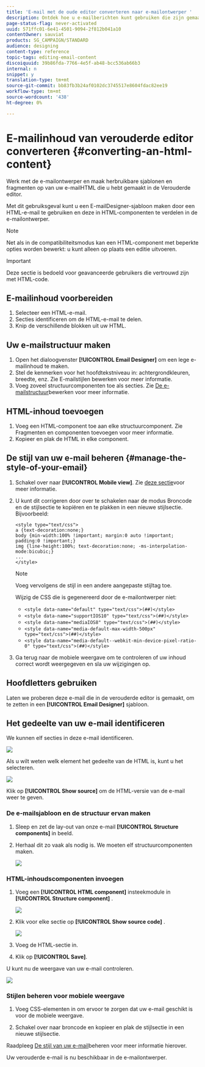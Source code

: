 ```yaml
---
title: 'E-mail met de oude editor converteren naar e-mailontwerper '
description: Ontdek hoe u e-mailberichten kunt gebruiken die zijn gemaakt in de E-mail van de Oudere Editor naar de e-mailontwerper.
page-status-flag: never-activated
uuid: 571ffc01-6e41-4501-9094-2f812b041a10
contentOwner: sauviat
products: SG_CAMPAIGN/STANDARD
audience: designing
content-type: reference
topic-tags: editing-email-content
discoiquuid: 39b86fda-7766-4e5f-ab48-bcc536ab66b3
internal: n
snippet: y
translation-type: tm+mt
source-git-commit: bb83fb3b24af0102dc3745517e8604fdac82ee19
workflow-type: tm+mt
source-wordcount: '438'
ht-degree: 0%

---
```



# E-mailinhoud van verouderde editor converteren {#converting-an-html-content}

Werk met de e-mailontwerper en maak herbruikbare sjablonen en fragmenten op van uw e-mailHTML die u hebt gemaakt in de Verouderde editor.

Met dit gebruiksgeval kunt u een E-mailDesigner-sjabloon maken door een HTML-e-mail te gebruiken en deze in HTML-componenten te verdelen in de e-mailontwerper.

>[!NOTE]
>
>Net als in de compatibiliteitsmodus kan een HTML-component met beperkte opties worden bewerkt: u kunt alleen op plaats een editie uitvoeren.

>[!IMPORTANT]
>
>Deze sectie is bedoeld voor geavanceerde gebruikers die vertrouwd zijn met HTML-code.

## E-mailinhoud voorbereiden

1. Selecteer een HTML-e-mail.
1. Secties identificeren om de HTML-e-mail te delen.
1. Knip de verschillende blokken uit uw HTML.

## Uw e-mailstructuur maken

1. Open het dialoogvenster **[!UICONTROL Email Designer]** om een lege e-mailinhoud te maken.
1. Stel de kenmerken voor het hoofdtekstniveau in: achtergrondkleuren, breedte, enz. Zie E-mailstijlen [](../../designing/using/styles.md)bewerken voor meer informatie.
1. Voeg zoveel structuurcomponenten toe als secties. Zie [De e-mailstructuur](../../designing/using/designing-from-scratch.md#defining-the-email-structure)bewerken voor meer informatie.

## HTML-inhoud toevoegen

1. Voeg een HTML-component toe aan elke structuurcomponent. Zie Fragmenten en componenten [](../../designing/using/designing-from-scratch.md#defining-the-email-structure)toevoegen voor meer informatie.
1. Kopieer en plak de HTML in elke component.

## De stijl van uw e-mail beheren {#manage-the-style-of-your-email}

1. Schakel over naar **[!UICONTROL Mobile view]**. Zie [deze sectie](../../designing/using/plain-text-html-modes.md#switching-to-mobile-view)voor meer informatie.

1. U kunt dit corrigeren door over te schakelen naar de modus Broncode en de stijlsectie te kopiëren en te plakken in een nieuwe stijlsectie. Bijvoorbeeld:

   ```
   <style type="text/css">
   a {text-decoration:none;}
   body {min-width:100% !important; margin:0 auto !important; padding:0 !important;}
   img {line-height:100%; text-decoration:none; -ms-interpolation-mode:bicubic;}
   ...
   </style>
   ```

   >[!NOTE]
   >
   >Voeg vervolgens de stijl in een andere aangepaste stijltag toe.
   >
   >Wijzig de CSS die is gegenereerd door de e-mailontwerper niet:
   >
   >* `<style data-name="default" type="text/css">(##)</style>`
   >* `<style data-name="supportIOS10" type="text/css">(##)</style>`
   >* `<style data-name="mediaIOS8" type="text/css">(##)</style>`
   >* `<style data-name="media-default-max-width-500px" type="text/css">(##)</style>`
   >* `<style data-name="media-default--webkit-min-device-pixel-ratio-0" type="text/css">(##)</style>`


1. Ga terug naar de mobiele weergave om te controleren of uw inhoud correct wordt weergegeven en sla uw wijzigingen op.

## Hoofdletters gebruiken

Laten we proberen deze e-mail die in de verouderde editor is gemaakt, om te zetten in een **[!UICONTROL Email Designer]** sjabloon.

## Het gedeelte van uw e-mail identificeren

We kunnen elf secties in deze e-mail identificeren.

![](assets/html-dce-view-mail.png)

Als u wilt weten welk element het gedeelte van de HTML is, kunt u het selecteren.

![](assets/breadcrumbs.png)

Klik op **[!UICONTROL Show source]** om de HTML-versie van de e-mail weer te geven.

### De e-mailsjabloon en de structuur ervan maken

1. Sleep en zet de lay-out van onze e-mail **[!UICONTROL Structure components]** in beeld.

1. Herhaal dit zo vaak als nodig is. We moeten elf structuurcomponenten maken.

   ![](assets/structure-components-migration.png)

### HTML-inhoudscomponenten invoegen

1. Voeg een **[!UICONTROL HTML component]** insteekmodule in **[!UICONTROL Structure component]** .

   ![](assets/html-components.png)

1. Klik voor elke sectie op **[!UICONTROL Show source code]** .

   ![](assets/show-source-code.png)

1. Voeg de HTML-sectie in.

1. Klik op **[!UICONTROL Save]**.

U kunt nu de weergave van uw e-mail controleren.

![](assets/migrated-email-result.png)

### Stijlen beheren voor mobiele weergave

1. Voeg CSS-elementen in om ervoor te zorgen dat uw e-mail geschikt is voor de mobiele weergave.

1. Schakel over naar broncode en kopieer en plak de stijlsectie in een nieuwe stijlsectie.

Raadpleeg [De stijl van uw e-mail](#manage-the-style-of-your-email)beheren voor meer informatie hierover.

Uw verouderde e-mail is nu beschikbaar in de e-mailontwerper.